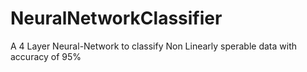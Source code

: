 # NeuralNetworkClassifier

A 4 Layer Neural-Network to classify Non Linearly sperable data with accuracy of 95%


